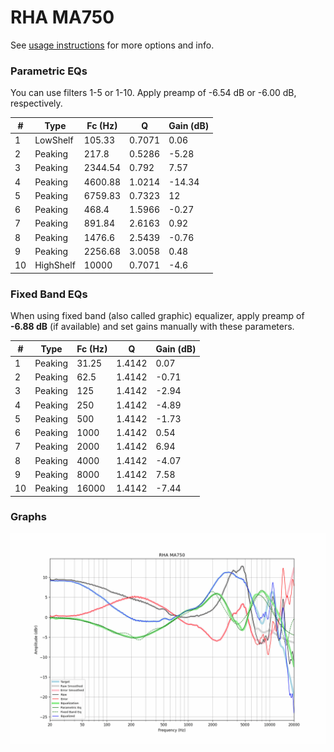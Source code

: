 # RHA MA750
See [usage instructions](https://github.com/jaakkopasanen/AutoEq#usage) for more options and info.

### Parametric EQs
You can use filters 1-5 or 1-10. Apply preamp of -6.54 dB or -6.00 dB, respectively.

|   # | Type      |   Fc (Hz) |      Q |   Gain (dB) |
|-----|-----------|-----------|--------|-------------|
|   1 | LowShelf  |    105.33 | 0.7071 |        0.06 |
|   2 | Peaking   |    217.8  | 0.5286 |       -5.28 |
|   3 | Peaking   |   2344.54 | 0.792  |        7.57 |
|   4 | Peaking   |   4600.88 | 1.0214 |      -14.34 |
|   5 | Peaking   |   6759.83 | 0.7323 |       12    |
|   6 | Peaking   |    468.4  | 1.5966 |       -0.27 |
|   7 | Peaking   |    891.84 | 2.6163 |        0.92 |
|   8 | Peaking   |   1476.6  | 2.5439 |       -0.76 |
|   9 | Peaking   |   2256.68 | 3.0058 |        0.48 |
|  10 | HighShelf |  10000    | 0.7071 |       -4.6  |

### Fixed Band EQs
When using fixed band (also called graphic) equalizer, apply preamp of **-6.88 dB** (if available) and set gains manually with these parameters.

|   # | Type    |   Fc (Hz) |      Q |   Gain (dB) |
|-----|---------|-----------|--------|-------------|
|   1 | Peaking |     31.25 | 1.4142 |        0.07 |
|   2 | Peaking |     62.5  | 1.4142 |       -0.71 |
|   3 | Peaking |    125    | 1.4142 |       -2.94 |
|   4 | Peaking |    250    | 1.4142 |       -4.89 |
|   5 | Peaking |    500    | 1.4142 |       -1.73 |
|   6 | Peaking |   1000    | 1.4142 |        0.54 |
|   7 | Peaking |   2000    | 1.4142 |        6.94 |
|   8 | Peaking |   4000    | 1.4142 |       -4.07 |
|   9 | Peaking |   8000    | 1.4142 |        7.58 |
|  10 | Peaking |  16000    | 1.4142 |       -7.44 |

### Graphs
![](./RHA%20MA750.png)
